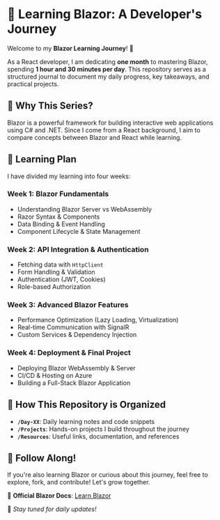 # 🚀 Learning Blazor: A Developer's Journey

Welcome to my **Blazor Learning Journey**! 🎯

As a React developer, I am dedicating **one month** to mastering Blazor, spending **1 hour and 30 minutes per day**. This repository serves as a structured journal to document my daily progress, key takeaways, and practical projects.

## 📌 Why This Series?

Blazor is a powerful framework for building interactive web applications using C# and .NET. Since I come from a React background, I aim to compare concepts between Blazor and React while learning.

## 📅 Learning Plan

I have divided my learning into four weeks:

### **Week 1: Blazor Fundamentals**

- Understanding Blazor Server vs WebAssembly
- Razor Syntax & Components
- Data Binding & Event Handling
- Component Lifecycle & State Management

### **Week 2: API Integration & Authentication**

- Fetching data with `HttpClient`
- Form Handling & Validation
- Authentication (JWT, Cookies)
- Role-based Authorization

### **Week 3: Advanced Blazor Features**

- Performance Optimization (Lazy Loading, Virtualization)
- Real-time Communication with SignalR
- Custom Services & Dependency Injection

### **Week 4: Deployment & Final Project**

- Deploying Blazor WebAssembly & Server
- CI/CD & Hosting on Azure
- Building a Full-Stack Blazor Application

## 📝 How This Repository is Organized

- **`/Day-XX`**: Daily learning notes and code snippets
- **`/Projects`**: Hands-on projects I build throughout the journey
- **`/Resources`**: Useful links, documentation, and references

## 🚀 Follow Along!

If you're also learning Blazor or curious about this journey, feel free to explore, fork, and contribute! Let's grow together.

🔗 **Official Blazor Docs**: [Learn Blazor](https://learn.microsoft.com/en-us/aspnet/core/blazor/)

📌 _Stay tuned for daily updates!_
